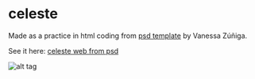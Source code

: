 celeste
=======

Made as a practice in html coding from <a href="http://www.free-psd.co/free-psd-website-templates/1042-celeste">psd template</a> by Vanessa Zúñiga. 

See it here: <a href="http://rdknvk.github.io/celeste/">celeste web from psd</a>



![alt tag](https://raw.github.com/RDKNVK/celeste/gh-pages/Celeste_single.jpg)
